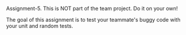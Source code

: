 Assignment-5. This is NOT part of the team project. Do it on your own!

The goal of this assignment is to test your teammate's buggy code with your unit and random tests.
